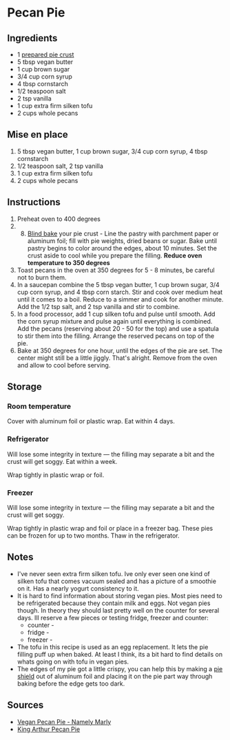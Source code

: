 # Pecan Pie


## Ingredients
* 1 [prepared pie crust](./pie_crust.md)
* 5 tbsp vegan butter
* 1 cup brown sugar
* 3/4 cup corn syrup
* 4 tbsp cornstarch
* 1/2 teaspoon salt
* 2 tsp vanilla
* 1 cup extra firm silken tofu
* 2 cups whole pecans


## Mise en place
1. 5 tbsp vegan butter, 1 cup brown sugar, 3/4 cup corn syrup, 4 tbsp cornstarch
2. 1/2 teaspoon salt, 2 tsp vanilla
3. 1 cup extra firm silken tofu
4. 2 cups whole pecans


## Instructions
1. Preheat oven to 400 degrees
2. 8. [Blind bake](https://blog.kingarthurflour.com/2015/11/23/blind-bake-pie-crust/) your pie crust - Line the pastry with parchment paper or aluminum foil; fill with pie weights, dried beans or sugar. Bake until pastry begins to color around the edges, about 10 minutes. Set the crust aside to cool while you prepare the filling. **Reduce oven temperature to 350 degrees**
3. Toast pecans in the oven at 350 degrees for 5 - 8 minutes, be careful not to burn them.
4. In a saucepan combine the 5 tbsp vegan butter, 1 cup brown sugar, 3/4 cup corn syrup, and 4 tbsp corn starch. Stir and cook over medium heat until it comes to a boil. Reduce to a simmer and cook for another minute. Add the 1/2 tsp salt, and 2 tsp vanilla and stir to combine.
5. In a food processor, add 1 cup silken tofu and pulse until smooth. Add the corn syrup mixture and pulse again until everything is combined. Add the pecans (reserving about 20 - 50 for the top) and use a spatula to stir them into the filling. Arrange the reserved pecans on top of the pie.
6. Bake at 350 degrees for one hour, until the edges of the pie are set. The center might still be a little jiggly. That's alright. Remove from the oven and allow to cool before serving.


## Storage

### Room temperature
Cover with aluminum foil or plastic wrap. Eat within 4 days.

### Refrigerator
Will lose some integrity in texture — the filling may separate a bit and the crust will get soggy. Eat within a week.

Wrap tightly in plastic wrap or foil.

### Freezer
Will lose some integrity in texture — the filling may separate a bit and the crust will get soggy.

Wrap tightly in plastic wrap and foil or place in a freezer bag. These pies can be frozen for up to two months. Thaw in the refrigerator.


## Notes
* I've never seen extra firm silken tofu. Ive only ever seen one kind of silken tofu that comes vacuum sealed and has a picture of a smoothie on it. Has a nearly yogurt consistency to it.
* It is hard to find information about storing vegan pies. Most pies need to be refrigerated because they contain milk and eggs. Not vegan pies though. In theory they should last pretty well on the counter for several days. Ill reserve a few pieces or testing fridge, freezer and counter:
  * counter -
  * fridge -
  * freezer -
* The tofu in this recipe is used as an egg replacement. It lets the pie filling puff up when baked. At least I think, its a bit hard to find details on whats going on with tofu in vegan pies.
* The edges of my pie got a little crispy, you can help this by making a [pie shield](http://thepieacademy.com/how-to-keep-the-edge-of-your-pie-crust-from-burning/) out of aluminum foil and placing it on the pie part way through baking before the edge gets too dark.


## Sources
* [Vegan Pecan Pie - Namely Marly](https://namelymarly.com/vegan-pecan-pie/)
* [King Arthur Pecan Pie](https://www.kingarthurflour.com/recipes/pecan-pie-recipe)
